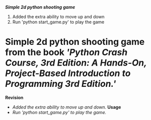 ***Simple 2d python shooting game***<br />

1. Added the extra ability to move up and down
2. Run 'python start_game.py' to play the game

# Simple 2d python shooting game from the book *'Python Crash Course, 3rd Edition: A Hands-On, Project-Based Introduction to Programming 3rd Edition.'*

__Revision__ <br />
- *Added the extra ability to move up and down.*
__Usage__<br />
- *Run 'python start_game.py' to play the game.*<br />
